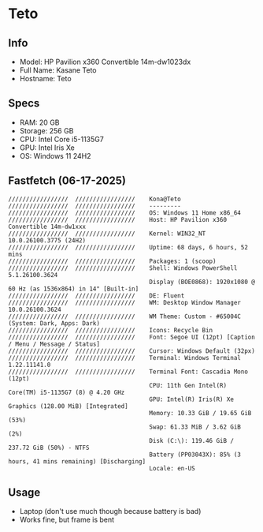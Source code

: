 # Teto
## Info
- Model: HP Pavilion x360 Convertible 14m-dw1023dx
- Full Name: Kasane Teto
- Hostname: Teto

## Specs
- RAM: 20 GB
- Storage: 256 GB
- CPU: Intel Core i5-1135G7
- GPU: Intel Iris Xe
- OS: Windows 11 24H2

## Fastfetch (06-17-2025)
```
/////////////////  /////////////////    Kona@Teto
/////////////////  /////////////////    ---------
/////////////////  /////////////////    OS: Windows 11 Home x86_64
/////////////////  /////////////////    Host: HP Pavilion x360 Convertible 14m-dw1xxx
/////////////////  /////////////////    Kernel: WIN32_NT 10.0.26100.3775 (24H2)
/////////////////  /////////////////    Uptime: 68 days, 6 hours, 52 mins
/////////////////  /////////////////    Packages: 1 (scoop)
/////////////////  /////////////////    Shell: Windows PowerShell 5.1.26100.3624
                                        Display (BOE0868): 1920x1080 @ 60 Hz (as 1536x864) in 14" [Built-in]
/////////////////  /////////////////    DE: Fluent
/////////////////  /////////////////    WM: Desktop Window Manager 10.0.26100.3624
/////////////////  /////////////////    WM Theme: Custom - #65004C (System: Dark, Apps: Dark)
/////////////////  /////////////////    Icons: Recycle Bin
/////////////////  /////////////////    Font: Segoe UI (12pt) [Caption / Menu / Message / Status]
/////////////////  /////////////////    Cursor: Windows Default (32px)
/////////////////  /////////////////    Terminal: Windows Terminal 1.22.11141.0
/////////////////  /////////////////    Terminal Font: Cascadia Mono (12pt)
                                        CPU: 11th Gen Intel(R) Core(TM) i5-1135G7 (8) @ 4.20 GHz
                                        GPU: Intel(R) Iris(R) Xe Graphics (128.00 MiB) [Integrated]
                                        Memory: 10.33 GiB / 19.65 GiB (53%)
                                        Swap: 61.33 MiB / 3.62 GiB (2%)
                                        Disk (C:\): 119.46 GiB / 237.72 GiB (50%) - NTFS
                                        Battery (PP03043X): 85% (3 hours, 41 mins remaining) [Discharging]
                                        Locale: en-US
```                                        
                                        
## Usage
- Laptop (don't use much though because battery is bad)
- Works fine, but frame is bent